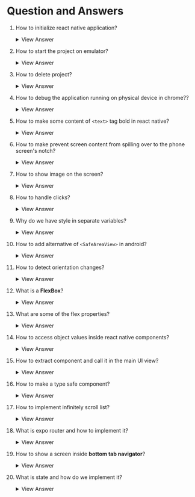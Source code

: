 # Question and Answers
1. How to initialize react native application?
    <details>
      <summary>View Answer</summary>
      There is only one command to create the application:
      <ul>
        <li> Go to the folder where you want to create your application </li>
        <li> run <code>sudo npx create-expo-app testing_project</code> to create a project with name "testing_project" </li>
      </ul>
    </details>
2. How to start the project on emulator?
    <details>
      <summary>View Answer</summary>
      To start the react native project on any of android/ios emulators run <code>npx expo start</code> and then press <code>i</code>
    </details>
3. How to delete project?
    <details>
      <summary>View Answer</summary>
      Run command <code>sudo rm -rf testing_project</code> to delete 'testing_project' project
    </details>
4. How to debug the application running on physical device in chrome??

    <details>
      <summary>View Answer</summary>
      There is only one command to create the application:
      <ol>
        <li> go to project folder on the local machine </li>
        <li> run <code>npm start</code> </li>
        <li> scan qr code on physical device using expo go </li>
        <li> shake the physical device to bring up developers menu </li>
        <li> from the developers menu select <b>Open JS Debugger</b> </li>
        <li> go to the chrome tab that opens on local machine after step <b>"v"</b> </li>
        <li> from the chrome tab go to <b>Sources</b> window </li>
        <li> Click pause on exception button present on the top right hand side of <b>Sources</b> window </li>
        <li> Check the checkbox that appears below the button when you perform step 8 </li>
        <li> Thats all, you can now execute your app in debug mode </li>
        <li> The <b> watch pane </b> present on the right of the <b> Sources </b> window, keeps track of the variables and their value that we provide as input (by clicking the <b>"+"</b> button) </li>
        <li> To stop remote debugging, kill the chrome app that opened in debugging </li>
      </ol>
    </details>
5. How to make some content of `<text>` tag bold in react native?
    <details>
      <summary>View Answer</summary>
   
      By nesting `<text>` tags. Eg:
      ```
      
        const MyText = () => {
          return (
            &lt;Text&gt;
              This is a sentence with
              &lt;Text style={{ fontWeight: 'bold' }}>bold&lt;/Text&gt;
              text.
            &lt;/Text&gt;
          );
        };
      ```
      
    </details>
    
6. How to make prevent screen content from spilling over to the phone screen's notch?
    <details>
      <summary>View Answer</summary>
      
      By importing and using <code>&lt;SafeAreaView&gt;</code> tag we can achieve this functionality. This functionality is only available in iOS not in android.
   
    </details>
7. How to show image on the screen?
    <details>
      <summary>View Answer</summary>
      
      By importing and using <code>&lt;Image&gt;</code> tag we can achieve this functionality.</br>
      <code>&lt;Image source={require('./assets/favicon.png')} /&gt;</code> will render image from the location specified.</br>
      <code>&lt;Image source={{ height: 300, width: 200, uri: "https://picsum.photos/200/300" }} /&gt;</code> will render image from internet.
   
    </details>
8. How to handle clicks?
    <details>
      <summary>View Answer</summary>
      
      On the text component we can handle clicks using the onPress event but on image component this isn't possible so we need to use "touchableComponents". One of such is **`TouchableWithoutFeedback`**, **`TouchableOpacity`**, **`TouchableHighlight`**
   
    </details>
9. Why do we have style in separate variables?
    <details>
      <summary>View Answer</summary>
      
      Having styles in separate variable has 2 purposes: \
       i) If there is some error in the styles the inline ones don't show error but the errors are visible in the separated style concept.\
       ii) Make the code clean and reusable
      
    </details>
10. How to add alternative of `<SafeAreaView>` in android?
    <details>
      <summary>View Answer</summary>
      
      We can use padding for this purpose. For that we will first import **Platform, StatusBar** then use them as
      ```
      paddingTop: Platform.OS === "android" ? StatusBar.currentHeight : 0
      ```
      
    </details>
11. How to detect orientation changes?
    <details>
      <summary>View Answer</summary>

      Use react-native-community/hooks library. Download it and then

      ```
      import {
        useDimensions,
        useDeviceOrientation
      } from "@react-native-community/hooks"
      
      const {landscape} = useDeviceOrientation() {/* extract landscape object's value from object returned by useDeviceOrientation function */} 
      
      height: landscape ? "100%" : "30%" {/* if the orientation is landscape mode make the view fill the whole screen's height and if it is in portrait orientation make the height to be 30% of the screen */}
      ```

      
    </details>
12. What is a **FlexBox**?
    <details>
      <summary>View Answer</summary>

      FlexBox is a layout used to design complex views along the primary axis. It is similar to (linear layout view + weight) property of android. 
      For example:
      ```
      <View style={{backgroundColor: "#FF9933", flex: 2}}/> 
      <View style={{backgroundColor: "#FFFFFF", flex: 3}}/>
      <View style={{backgroundColor: "#138808", flex: 2}}/>
      ```
      
    </details>
13. What are some of the flex properties?
    <details>
      <summary>View Answer</summary>

      * We can use view's `flexDirection: row/column` property to align items horizontally or vertically. If the view is horizontal then x axis is the primary axis and y axis is the secondary axis. Similarly if view is vertical y axis is the primary axis and x axis is the secondary axis.\
      * If we want to align views on the primary axis we use `justifyContent` property else if we want to align views on the secondary axis we use `alignItems` property\
      * `alignSelf` is used to align view with respect to its parent along the secondary axis\
      * `alignItem` aligns views of each primary axis(like row) to the center of the screen along the secondary axis\
      * If you want to align the whole view to the center of the screen we can use `alignContent`. `alignContent` only work in `flexWrap: "wrap"`. If there is no wrapping `alignContent` has no effect\
      * `flexBasis` works same as width/length depending on the primary axis\
      * `flexGrow` fills the entire remaining primary axis, works as `flex: 1`\
      * `flexShrink` shrinks the view to make room for all the views to be visible on the screen, works same as `flex: -1`
      
    </details>
14. How to access object values inside react native components?
    <details>
      <summary>View Answer</summary>

      To access value inside a react native component simple import the file(containing details that we need) into the type script file, then access it using the object notation.
      Eg: to access `name` object from `products.ts` file into `index.tsx` file
      ```
      import Products from '../../../assets/data/products';
      
      const product = Products[1];
      
      export default function TabOneScreen() {
        return (
          <View style={styles.container}>
            <Text style={styles.title}>{product.name}</Text>
          </View>
        );
      }
      
      const styles = StyleSheet.create({
        container: {
          backgroundColor: "white",
          padding: 10,
          borderRadius: 20
        },
        title: {
          fontSize: 18,
          marginVertical: 10,
          fontWeight: '600',
        }
      });
      ```

    </details>
15. How to extract component and call it in the main UI view?
    <details>
      <summary>View Answer</summary>

      To extract component we can use lambda function like `ProductListItem` lambda function shown below:
      ```
      const ProductListItem = ({product}) => {
        return (
          <View style={styles.container}>
            <Image source={{uri: product.image}} style={styles.image}/>
            <Text style={styles.title}>{product.name}</Text>
            <Text style={styles.price}>${product.price}</Text>
          </View>
        );
      }
      
      export default function TabOneScreen() {
        return (
          <View>
          <ProductListItem product={Products[1]}/>
          <ProductListItem product={Products[2]}/>
        </View>
        );
      }
      ```
      
      We can also send this lambda function to a `.tsx` file, export it and then use it in the main `.tsx` file.
      Eg:
      
      **ProductListItem.tsx**
      ```
      const ProductListItem = ({product}) => {
        return (
          <View style={styles.container}>
            <Image source={{uri: product.image}} style={styles.image}/>
            <Text style={styles.title}>{product.name}</Text>
            <Text style={styles.price}>${product.price}</Text>
          </View>
        );
      };
      
      export default ProductListItem;
      
      const styles = StyleSheet.create({
        container: {
          backgroundColor: "white",
          padding: 10,
          borderRadius: 20
        },
        image: {
          width: "100%",
          aspectRatio: 1
        },
        title: {
          fontSize: 18,
          marginVertical: 10,
          fontWeight: '600',
        },
        price: {
          color: Colors.light.tint,
          fontWeight: 'bold'
        },
        separator: {
          marginVertical: 30,
          height: 1,
          width: '80%',
        },
      });
      ```
      
      **Main.tsx**
      ```
      import { View } from 'react-native';
      import Products from '../../../assets/data/products';
      import ProductListItem from '../../components/ProductListItem';
      
      
      export default function TabOneScreen() {
        return (
          <View>
          <ProductListItem product={Products[1]}/>
          <ProductListItem product={Products[2]}/>
        </View>
        );
      }
      ```
      
    </details>

16. How to make a type safe component?
    <details>
      <summary>View Answer</summary>
      
      Type safe components creation involves the following steps:
      1. Breakdown the component in smaller components and then build on top of that. The smaller component should have primitive data types, then export these components and use them into immediate parent component such that ultimately you get your main parent component. Eg:

      **types.tsx**
      ```
      export type Product = {
        id: number;
        image: string | null;
        name: string;
        price: number;
      };
      ```
      2. Use the component in the main `.tsx` file. Create a wrapper type and include the component as its property. Eg:
      ```
      import { Product } from '@/types';

      export const defaultPizzaImage = "https://notjustdev-dummy.s3.us-east-2.amazonaws.com/food/default.png";

      type ProductListItemProps = {
        product: Product;
      }

      const ProductListItem = ({ product }: ProductListItemProps) => {
        return (
          <View style={styles.container}>
            <Image source={{ uri: product.image || defaultPizzaImage }} style={styles.image}/>
            <Text style={styles.title}>{product.name}</Text>
            <Text style={styles.price}>${product.price}</Text>
          </View>
        );
      }

      export default ProductListItem;
      ```
      Here we have used `ProductListItemProps` as wrapper and `product` is a property of this wrapper. Later we used this property in the lambda function below.
      **NOTE:**
      The uri part can be null as defined in the `Product` definition, hence we used a default value `defaultPizzaImage` to manage null urls and improving UX 

    </details>

17. How to implement infinitely scroll list?
    <details>
      <summary>View Answer</summary>
      
      To implement **infinite scrolling** we use `<FlatList>`. It takes two inputs:
      1. data list
      2. How to render each item of data list
      Eg:
      ```
      <FlatList 
      data = {products}
      renderItem = {({item}) => <ProductListItem product={item}}
      numColumns={2}
      contentContainerStyle={{gap:10, padding: 16}}
      columnWrapperStyle={{gap: 10}}/>
      ```
      `numColumns` divides the screen in two equal spaced columns\
      `contentContainerStyle` is used to style the row. Eg: here we provide the gap between rows to be `10` and gap between the row and screen to be `16`\
      `columnWrapperStyle` is used to style each column item. Eg: here we provide the gap between column and column boundary to be `10`

    </details>

18. What is expo router and how to implement it?
    <details>
      <summary>View Answer</summary>
      
      The **app** folder is where screens are located in expo. So to navigate to another page from current page we use `<Link>` component and provide a href with the link like `href='/product'`. This will find the `product.tsx` file in `app` directory and open it on navigation. 

      **NOTE:** 
      1. To navigating to another screen on click of a `<View>`, replace the `<View>` tag with `<Pressable>` tag since `<View>` tag doesn't support `onPress` event, but `<Pressable>` tag does.
      2. We can use `asChild` to the `<Link>` tag to allow react to render screen based on the styles of the children of `<Link>`
      3. To navigate to a specific `id` we can create a file with the name `[id].tsx` in the `app` folder. Now we can navigate to the specific `id` by providing it as value to the `href` property of `<Link>` tag. Eg: If we want to navigate to page `1`, `2`, `3` and so on we add it like `href='/1'`, `href='/2'`, `href='/3'` and so on. If we want the value of this `href` tag to be a variable we can use backticks like `` href=`/${product.id}` `` in `<Link>` tag
      4. To receive this `id` on the landing screen file we can use `const { id } = useLocalSearchParams();` and then use it's value as `{id}`.

    </details>

19. How to show a screen inside **bottom tab navigator**?
    <details>
      <summary>View Answer</summary>

      <h2>TL;DR</h2>
      
      **To init expo react navigation project run command `sudo npx create-expo-app@latest FoodOrdering -t` and choose the navigation option from the menu using the arrow keys**
      ><h3>Premise</h3>
      >
      >We have a screen called `[id].tsx` in `app` directory. We want this screen to be visible inside our tabs screen.
      >
      >For now our `[id].tsx` resides in `app` directory and `(tabs)` directory resides inside `app` directory hence `[id].tsx` is shown outside of our **bottom tab navigator** in a separate screen.
      >
      >The task is to make `[id].tsx` inside our **bottom tab navigator** screen
      >
      >So we have 2 screens inside the `Menu` tab and one screen (for now) in the `Orders` tab

      The two screens (namely `Menu List` screen and `Pizza Details` screen) are needed to be inside of `Menu` tab. Since we want to navigate to another screen from inside of tab navigator, this is a `nested navigation` usecase.\
      The `app/(tabs)/` directory holds screen files that are to be shown inside **bottom tab navigator**.\
    For our usecase we want to open `Pizza Details` screen after we click on an item of `Menu List` screen. So we need to put these two screens into one directory `app/(tabs)/menu`. To be specific we create `menu` directory inside `app/(tabs)/` and put `[id].tsx`, `index.tsx` into it.

      Even after moving the 2 screens `[id].tsx` and `index.tsx` into `app/(tabs)/menu` directory, we find that these 2 screens are shown as separate tabs in the tab navigator. To fix this we need `_layout.tsx` inside our `app/(tabs)/menu`. The content of this layout file is as following:
      ```
      import { Stack } from "expo-router";

      export default function MenuStack() {
          return <Stack />;
      }
      ```
      **NOTE:** 
      * Notice that the default screen that gets shown on to the screen is present in `index.tsx` file of that directory. Eg: Inside `app/(tabs)/` directory the screen will shown according to `app/(tabs)/index.tsx` and the screen shown in `app/(tabs)/menu/` will be `app/(tabs)/menu/index.tsx`
      </br>
      Now that we have our screen working as expected we need to change the details in the tab navigator layout which is present in `app/(tabs)/_layout.tsx`. Change the `name="index"` to `name="menu"` inside the `<Tabs.Screen>` tag.

      If we refresh the screen, we see `This screen doesn't exist.` message. This is because there is no `app/(tabs)/index.tsx` file present in the tabs folder. So we will create `app/(tabs)/index.tsx` file and provide it the following content:
      ```
      import { Redirect } from 'expo-router';

      export default function TabIndex () {
        return <Redirect href={'/menu/'} />;
      };
      ```
      In the above code we are simply redirecting the screens content to contain the the content inside `app/(tabs)/menu/index.tsx` file.

      If we refresh the app, again we see `index` tab present in the **tab navigator**. To remove this, we simply tell the **tab navigator** to hide the `index` tab. This done by going to `app/(tabs)/_layout.tsx` and adding `<Tabs.Screen name="menu" options={{href: null}}>`. Here we are hiding the `index` tab since we have already redirected **tab navigator** from `app/(tabs)/index.tsx` to `app/(tabs)/menu/index.tsx`

      If we try to go to the `Pizza Details` page from the `Menu` page. It doesn't work because the folder structures have changed to accommodate these change we change `/(tabs)${product.id}` to `/(tabs)/menu/${product.id}` in `app/components/ProductListItem.tsx` file to make it work.

      Now we are left with only one problem of double header. One header is coming from `app/(tabs)/_layout.tsx`, so we can hide that as well by adding `headerShown: false` property to the `options` property of `<Tabs.Screen name="menu">` tag.

      One last thing left is to change the title of `Menu` screen to `Menu` and `Pizza Details` screen to `Pizza: [id]`. To do that we go to `app/(tabs)/menu/_layout.tsx` file and replace it content with:
      ```
      import { Stack } from "expo-router";

      export default function MenuStack() {
          return <Stack>
              <Stack.Screen name="index" options={{title: "Menu", headerTitleAlign: 'center'}}/>
          </Stack>;
      }
      ```

      and `app/(tabs)/menu/[id].tsx` files content to:
      ```
      import { View, Text } from 'react-native'
      import React from 'react'
      import { Stack, useLocalSearchParams } from 'expo-router';

      const ProductDetailsScreen = () => {
          const { id } = useLocalSearchParams(); 

          return (
              <View>
                  <Stack.Screen options={{title: 'Pizza:' + id, headerTitleAlign: 'center'}} />
                  <Text>Product Details Screen: {id}</Text>
              </View>
          );
      };

      export default ProductDetailsScreen;
      ```
      In the above code the `title` option provides title to the page.
    
      **AND FINALLY, WE ARE DONE**

    </details>


20. What is state and how do we implement it?
    <details>
      <summary>View Answer</summary>
      
      State is a react object that contains data about the component. Unlike variables they re-render the component every time their value changes.\
      To implement state we import the state object from react native and use it inside the component:

      ```
      import React, { useState } from 'react';
      ...
      ...

      const sizes = ["S", "M", "L", "XL"];

      const ProductScreen = () => {
        ...
        const [selectedSize, setSelectedSize] = useState('M'); /* setSelectedSize is used as a setter method */
        ...
        
        return (
          <View style={styles.sizes}>
                {sizes.map((size) => (
                    <Pressable 
                    onPress= {() => {
                        setSelectedSize(size)
                    }}
                    style={[styles.size, {backgroundColor: selectedSize === size ? 'gainsboro': 'white'}]} 
                    key={size}>
                        <Text style={[styles.sizeText, {color: selectedSize === size ? 'black': 'grey'}]}>{size}</Text>
                    </Pressable>
                ))}
            </View>
        )


      }

      const styles = StyleSheet.create({
        sizes: {
            flexDirection: 'row',
            justifyContent: 'space-around',
            marginVertical: 10
        },
        size: {
            backgroundColor: 'gainsboro',
            width: 50,
            aspectRatio: 1,
            borderRadius: 25,
            justifyContent: 'center',
            alignItems: 'center'
        },
        sizeText: {
            fontSize: 20,
            fontWeight: '500'
        }
      });

      export default ProductScreen;
      
      ```


    </details>
